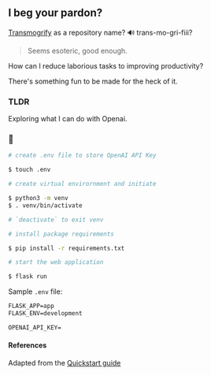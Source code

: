 ## I beg your pardon?
[Transmogrify](https://www.merriam-webster.com/dictionary/transmogrify) as a repository name? 🔊 trans-mo-gri-fiii? 

> Seems esoteric, good enough. 

How can I reduce laborious tasks to improving productivity?

There's something fun to be made for the heck of it.

### TLDR 
Exploring what I can do with Openai.

### 🫧

```bash
# create .env file to store OpenAI API Key

$ touch .env

# create virtual envirornment and initiate 

$ python3 -m venv
$ . venv/bin/activate

# `deactivate` to exit venv

# install package requirements

$ pip install -r requirements.txt

# start the web application

$ flask run

```

Sample `.env` file:

```txt
FLASK_APP=app
FLASK_ENV=development

OPENAI_API_KEY=
```

#### References

Adapted from the [Quickstart guide](https://github.com/openai/openai-quickstart-python)

